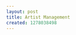 ```yaml
--- 
layout: post
title: Artist Management
created: 1278038498
---
```

<object width="560" height="450"><param name="movie" value="http://www.youtube.com/v/NdBGV86Vz6E&amp;hl=en_US&amp;fs=1"></param><param name="allowFullScreen" value="true"></param><param name="allowscriptaccess" value="always"></param><embed src="http://www.youtube.com/v/NdBGV86Vz6E&amp;hl=en_US&amp;fs=1" type="application/x-shockwave-flash" allowscriptaccess="always" allowfullscreen="true" width="560" height="450"></embed></object>
